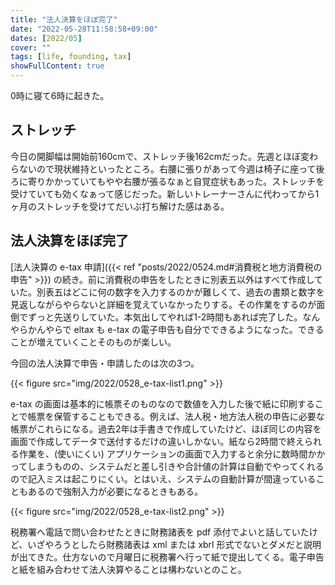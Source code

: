 ```yaml
---
title: "法人決算をほぼ完了"
date: "2022-05-28T11:58:58+09:00"
dates: [2022/05]
cover: ""
tags: [life, founding, tax]
showFullContent: true
---
```


0時に寝て6時に起きた。

## ストレッチ

今日の開脚幅は開始前160cmで、ストレッチ後162cmだった。先週とほぼ変わらないので現状維持といったところ。右腰に張りがあって今週は椅子に座って後ろに寄りかかっていてもやや右腰が張るなぁと自覚症状もあった。ストレッチを受けていても効くなぁって感じだった。新しいトレーナーさんに代わってから1ヶ月のストレッチを受けてだいぶ打ち解けた感はある。

## 法人決算をほぼ完了

[法人決算の e-tax 申請]({{< ref "posts/2022/0524.md#消費税と地方消費税の申告" >}}) の続き。前に消費税の申告をしたときに別表五以外はすべて作成していた。別表五はどこに何の数字を入力するのかが難しくて、過去の書類と数字を見返しながらやらないと詳細を覚えていなかったりする。その作業をするのが面倒でずっと先送りしていた。本気出してやれば1-2時間もあれば完了した。なんやらかんやらで eltax も e-tax の電子申告も自分でできるようになった。できることが増えていくことそのものが楽しい。

今回の法人決算で申告・申請したのは次の3つ。

{{< figure src="img/2022/0528_e-tax-list1.png" >}}

e-tax の画面は基本的に帳票そのものなので数値を入力した後で紙に印刷することで帳票を保管することもできる。例えば、法人税・地方法人税の申告に必要な帳票がこれらになる。過去2年は手書きで作成していたけど、ほぼ同じの内容を画面で作成してデータで送付するだけの違いしかない。紙なら2時間で終えられる作業を、(使いにくい) アプリケーションの画面で入力すると余分に数時間かかってしまうものの、システムだと差し引きや合計値の計算は自動でやってくれるので記入ミスは起こりにくい。とはいえ、システムの自動計算が間違っていることもあるので強制入力が必要になるときもある。

{{< figure src="img/2022/0528_e-tax-list2.png" >}}

税務署へ電話で問い合わせたときに財務諸表を pdf 添付でよいと話していたけど、いざやろうとしたら財務諸表は xml または xbrl 形式でないとダメだと説明が出てきた。仕方ないので月曜日に税務署へ行って紙で提出してくる。電子申告と紙を組み合わせて法人決算やることは構わないとのこと。
